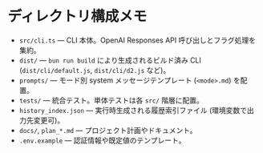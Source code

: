 # ディレクトリ構成メモ
- `src/cli.ts` — CLI 本体。OpenAI Responses API 呼び出しとフラグ処理を集約。
- `dist/` — `bun run build` により生成されるビルド済み CLI (`dist/cli/default.js`, `dist/cli/d2.js` など)。
- `prompts/` — モード別 system メッセージテンプレート (`<mode>.md`) を配置。
- `tests/` — 統合テスト。単体テストは各 `src/` 階層に配置。
- `history_index.json` — 実行時生成される履歴索引ファイル (環境変数で出力先変更可)。
- `docs/`, `plan_*.md` — プロジェクト計画やドキュメント。
- `.env.example` — 認証情報や既定値のテンプレート。
